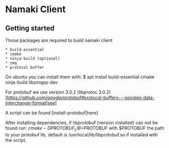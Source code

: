 Namaki Client
=============

Getting started
---------------
Those packages are required to build namaki client

    * build-essential
    * cmake
    * ninja-build (optional)
    * zmq
    * protocol buffer

On ubuntu you can install them with:
    $ apt install build-essential cmake ninja-build libzmqpp-dev

For protobuf we use version 3.0.2 (libprotoc 3.0.2)
[https://github.com/google/protobuf#protocol-buffers---googles-data-interchange-format|see]

A script can be found [install-protobuf|here]

After installing dependencies, if libprotobuf (version installed) can not be
found run:
    $cmake -DPROTOBUF_LIB=$PROTOBUF
with $PROTOBUF the path to your protobuf lib, default is
/usr/local/lib/libprotobuf.so if installed with the script.

